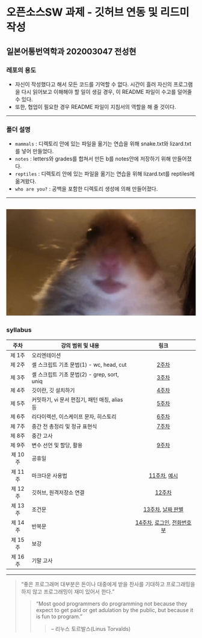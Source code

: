 # 오픈소스SW 과제 - 깃허브 연동 및 리드미 작성
## 일본어통번역학과 202003047 전성현

### 레포의 용도
- 자신이 작성했다고 해서 모든 코드를 기억할 수 없다. 시간이 흘러 자신의 프로그램을 다시 읽어보고 이해해야 할 일이 생길 경우, 이 README 파일이 수고를 덜어줄 수 있다.
- 또한, 협업이 필요한 경우 README 파일이 지침서의 역할을 해 줄 것이다.
---
### 폴더 설명
- `mammals` : 디렉토리 안에 있는 파일을 옮기는 연습을 위해 snake.txt와 lizard.txt를 넣어 만들었다.
- `notes` : letters와 grades를 합쳐서 만든 b를 notes안에 저장하기 위해 만들어졌다. 
- `reptiles` : 디렉토리 안에 있는 파일을 옮기는 연습을 위해 lizard.txt를 reptiles에 옮겨왔다.
- `who are you?` : 공백을 포함한 디렉토리 생성에 의해 만들어졌다.
---
![hamster](https://github.com/Yawata1020/open_SW/blob/main/who%20are%20you%3F/6d3.jpg)
---
### syllabus
|주차|강의 범위 및 내용|링크|
|:---:|---|:---:|
|제 1주|오리엔테이션||
|제 2주|셸 스크립트 기초 문법(1) - wc, head, cut|[2주차](https://github.com/Yawata1020/open_SW/blob/main/w1.txt)|
|제 3주|셸 스크립트 기초 문법(2) - grep, sort, uniq|[3주차](https://github.com/Yawata1020/open_SW/blob/main/w2.txt)|
|제 4주|깃이란, 깃 설치하기|[4주차](https://github.com/Yawata1020/open_SW/blob/main/w3.md)|
|제 5주|커밋하기, vi 문서 편집기, 패턴 매칭, alias 등|[5주차](https://github.com/Yawata1020/open_SW/blob/main/w4.md)|
|제 6주|리다이렉션, 이스케이프 문자, 히스토리|[6주차](https://github.com/Yawata1020/open_SW/blob/main/w5.md)|
|제 7주|중간 전 총정리 및 정규 표현식|[7주차](https://github.com/Yawata1020/open_SW/blob/main/w6.md)|
|제 8주|중간 고사||
|제 9주|변수 선언 및 할당, 활용|[9주차](https://github.com/Yawata1020/open_SW/blob/main/w9.md)|
|제 10주|공휴일||
|제 11주|마크다운 사용법|[11주차](https://github.com/Yawata1020/open_SW/blob/main/w11.md), [예시](https://github.com/Yawata1020/open_SW/blob/main/example.md)|
|제 12주|깃허브, 원격저장소 연결|[12주차](https://github.com/Yawata1020/open_SW/blob/main/w12.md)|
|제 13주|조건문|[13주차](https://github.com/Yawata1020/open_SW/blob/main/w13.md), [날짜 판별](https://github.com/Yawata1020/open_SW/blob/main/valid-date.sh)|
|제 14주|반복문|[14주차](https://github.com/Yawata1020/open_SW/blob/main/w14.md), [로그인](https://github.com/Yawata1020/open_SW/blob/main/login), [전화번호부](https://github.com/Yawata1020/open_SW/blob/main/phonebook.sh)|
|제 15주|보강||
|제 16주|기말 고사||
---

> “좋은 프로그래머 대부분은 돈이나 대중에게 받을 찬사를 기대하고 프로그래밍을 하지 않고 프로그래밍이 재미 있어서 한다.”
>>“Most good programmers do programming not because they expect to get paid or get adulation by the public, but because it is fun to program.”
>>>– 리누스 토르발스(Linus Torvalds)